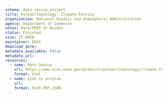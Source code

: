 ```yaml
---
schema: data_rescue_project 
title: Paleoclimatology- Climate Forcing
organization: National Oceanic and Atmospheric Administration
agency: Department of Commerce
notes: Daro/PEDP S3 Bucket
status: Finished
size: 15.00GB
maintainer: EDGI
download_date: 
metadata_available: False
metadata_url: 
resources:
  - name: Data Source
    url: https://www.ncei.noaa.gov/products/paleoclimatology/climate-forcing
    format: html
  - name: Link to archive
    url: 
    format: XLSX,PDF,JSON
---
```

